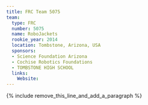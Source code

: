 ```yaml
---
title: FRC Team 5075
team:
  type: FRC
  number: 5075
  name: RoboJackets
  rookie_year: 2014
  location: Tombstone, Arizona, USA
  sponsors:
  - Science Foundation Arizona
  - Cochise Robotics Foundations
  - TOMBSTONE HIGH SCHOOL
  links:
    Website:
---
```


{% include remove_this_line_and_add_a_paragraph %}